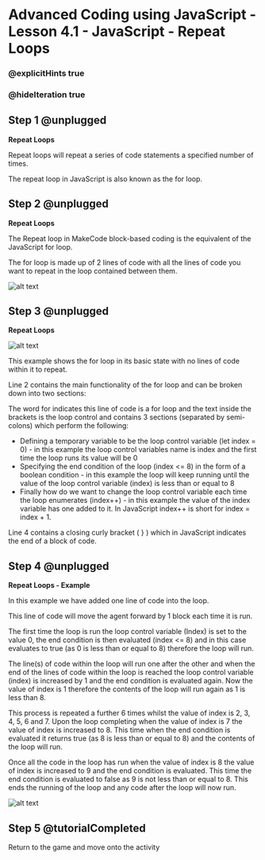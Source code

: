 # Advanced Coding using JavaScript - Lesson 4.1 - JavaScript - Repeat Loops

### @explicitHints true
### @hideIteration true

## Step 1 @unplugged
**Repeat Loops**

Repeat loops will repeat a series of code statements a specified number of times.

The repeat loop in JavaScript is also known as the for loop.

## Step 2 @unplugged
**Repeat Loops**

The Repeat loop in MakeCode block-based coding is the equivalent of the JavaScript for loop.

The for loop is made up of 2 lines of code with all the lines of code you want to repeat in the loop contained between them.

![alt text](https://advancedjs.codingcredentials.com/Lesson4/4.1/images/1.jpg?raw=true "Repeat")

## Step 3 @unplugged
**Repeat Loops**

![alt text](https://advancedjs.codingcredentials.com/Lesson4/4.1/images/2.jpg?raw=true "Repeat")

This example shows the for loop in its basic state with no lines of code within it to repeat.

Line 2 contains the main functionality of the for loop and can be broken down into two sections:

The word for indicates this line of code is a for loop and the text inside the brackets is the loop control
and contains 3 sections (separated by semi-colons) which perform the following:

- Defining a temporary variable to be the loop control variable (let index = 0) - in this example the loop control variables name is index and the first time the loop runs its value will be 0 
- Specifying the end condition of the loop (index <= 8) in the form of a boolean condition - in this example the loop will keep running until the value of the loop control variable (index) is less than or equal to 8
- Finally how do we want to change the loop control variable each time the loop enumerates (index++) - in this example the value of the index variable has one added to it. In JavaScript index++ is short for index = index + 1.

Line 4 contains a closing curly bracket ( } ) which in JavaScript indicates the end of a block of code.

## Step 4 @unplugged
**Repeat Loops - Example**

In this example we have added one line of code into the loop.

This line of code will move the agent forward by 1 block each time it is run.

The first time the loop is run the loop control variable (Index) is set to the value 0, the end condition is then evaluated (index <= 8) and in this case evaluates to true (as 0 is less than or equal to 8) therefore the loop will run.

The line(s) of code within the loop will run one after the other and when the end of the lines of code within the loop is reached the loop control variable (index) is increased by 1 and the end condition is evaluated again. Now the value of index is 1 therefore the contents of the loop will run again as 1 is less than 8.

This process is repeated a further 6 times whilst the value of index is 2, 3, 4, 5, 6 and 7. Upon the loop completing when the value of index is 7 the value of index is increased to 8. This time when the end condition is evaluated it returns true (as 8 is less than or equal to 8) and the contents of the loop will run.

Once all the code in the loop has run when the value of index is 8 the value of index is increased to 9 and the end condition is evaluated. This time the end condition is evaluated to false as 9 is not less than or equal to 8. This ends the running of the loop and any code after the loop will now run.

![alt text](https://advancedjs.codingcredentials.com/Lesson4/4.1/images/3.jpg?raw=true "Repeat")

## Step 5 @tutorialCompleted
Return to the game and move onto the activity